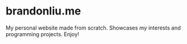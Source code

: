 # brandonliu.me
My personal website made from scratch. Showcases my interests and programming projects. Enjoy!
